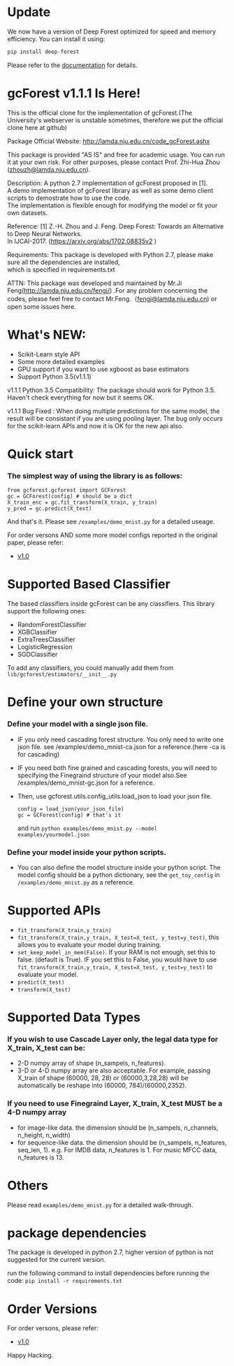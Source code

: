 Update
======

We now have a version of Deep Forest optimized for speed and memory efficiency. You can install it using:

```python
pip install deep-forest
```

Please refer to the [documentation](http://www.lamda.nju.edu.cn/deep-forest/?AspxAutoDetectCookieSupport=1) for details.


gcForest v1.1.1 Is Here!
========
This is the official clone for the implementation of gcForest.(The University's webserver is unstable sometimes, therefore we put the official clone here at github)

Package Official Website: http://lamda.nju.edu.cn/code_gcForest.ashx

This package is provided "AS IS" and free for academic usage. You can run it at your own risk. For other purposes, please contact Prof. Zhi-Hua Zhou (zhouzh@lamda.nju.edu.cn).

Description: A python 2.7 implementation of gcForest proposed in [1].                                             
A demo implementation of gcForest library as well as some demo client scripts to demostrate how to use the code.  
The implementation is flexible enough for modifying the model or fit your own datasets.                           

Reference: [1] Z.-H. Zhou and J. Feng. Deep Forest: Towards an Alternative to Deep Neural Networks.               
            In IJCAI-2017.  (https://arxiv.org/abs/1702.08835v2 )                                                 

Requirements: This package is developed with Python 2.7, please make sure all the dependencies are installed,     
which is specified in requirements.txt                                                                            

ATTN: This package was developed and maintained by Mr.Ji Feng(http://lamda.nju.edu.cn/fengj/) .For any problem concerning the codes, please feel free to contact Mr.Feng.（fengj@lamda.nju.edu.cn)  or open some issues here.





What's NEW:
========
* Scikit-Learn style API
* Some more detailed examples
* GPU support if you want to use xgboost as base estimators
* Support Python 3.5(v1.1.1)


v1.1.1 Python 3.5 Compatibility: The package should work for Python 3.5. Haven't check everything for now but it seems OK.


v1.1.1 Bug Fixed : When doing multiple predictions for the same model, the result will be consistant if you are using pooling layer. The bug only occurs for the scikit-learn APIs and now it is OK for the new api also.



Quick start
=====================

### The simplest way of using the library is as follows:
```
from gcforest.gcforest import GCForest
gc = GCForest(config) # should be a dict
X_train_enc = gc.fit_transform(X_train, y_train)
y_pred = gc.predict(X_test)
```
And that's it. Please see ```/examples/demo_mnist.py``` for a detailed useage.



For order versons AND some more model configs reported in the original paper, please refer:

* [v1.0](https://github.com/kingfengji/gcforest/tree/v1.0)



Supported Based Classifier
=====================
The based classifiers inside gcForest can be any classifiers. This library support the following ones:
* RandomForestClassifier
* XGBClassifier
* ExtraTreesClassifier
* LogisticRegression
* SGDClassifier



To add any classifiers, you could manually add them from ```lib/gcforest/estimators/__init__.py```



Define your own structure
=====================

### Define your model with a single json file.
* IF you only need cascading forest structure. You only need to write one json file. see /examples/demo_mnist-ca.json for a reference.(here -ca is for cascading)
* IF you need both fine grained and cascading forests, you will need to specifying the Finegraind structure of your model also.See /examples/demo_mnist-gc.json for a reference.
* Then, use gcforest.utils.config_utils.load_json to load your json file.

    ```
    config = load_json(your_json_file)
    gc = GCForest(config) # that's it
    ```
   and run ```python examples/demo_mnist.py --model examples/yourmodel.json```
### Define your model inside your python scripts.
  - You can also define the model structure inside your python script. The model config should be a python dictionary, see the ```get_toy_config``` in ```/examples/demo_mnist.py``` as a reference.





Supported APIs
=====================
*   ```fit_transform(X_train,y_train)```
*   ```fit_transform(X_train,y_train, X_test=X_test, y_test=y_test)```, this allows you to evaluate your model during training.
*   ```set_keep_model_in_mem(False)```. If your RAM is not enough, set this to false. (default is True). IF you set this to False, you would have to use ```fit_transform(X_train,y_train, X_test=X_test, y_test=y_test)``` to evaluate your model.
*   ```predict(X_test)```
*   ```transform(X_test)```


Supported Data Types
  =====================
  ### If you wish to use Cascade Layer only, the legal data type for X_train, X_test can be:
  *   2-D numpy array of shape (n_sampels, n_features).
  *   3-D or 4-D numpy array are also acceptable. For example, passing X_train of shape (60000, 28, 28) or (60000,3,28,28) will be automatically be reshape into (60000, 784)/(60000,2352).


  ### If you need to use Finegraind Layer, X_train, X_test MUST be a 4-D numpy array
  * for image-like data. the dimension should be (n_sampels, n_channels, n_height, n_width)
  * for sequence-like data. the dimension should be (n_sampels, n_features, seq_len, 1). e.g. For IMDB data, n_features is 1. For music MFCC data, n_features is 13.


Others
=====================
Please read ```examples/demo_mnist.py``` for a detailed walk-through.

package dependencies
========
The package is developed in python 2.7, higher version of python is not suggested for the current version.

run the following command to install dependencies before running the code:
```pip install -r requirements.txt```

Order Versions
=====================
For order versons, please refer:

* [v1.0](https://github.com/kingfengji/gcforest/tree/v1.0)

Happy Hacking.
